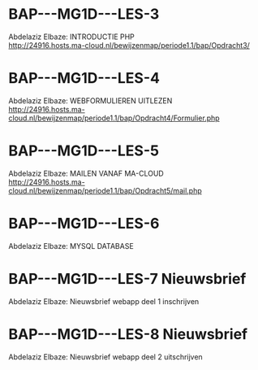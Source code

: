 # BAP---MG1D---LES-3
Abdelaziz Elbaze: INTRODUCTIE PHP    
http://24916.hosts.ma-cloud.nl/bewijzenmap/periode1.1/bap/Opdracht3/

# BAP---MG1D---LES-4
Abdelaziz Elbaze: WEBFORMULIEREN UITLEZEN  
http://24916.hosts.ma-cloud.nl/bewijzenmap/periode1.1/bap/Opdracht4/Formulier.php

# BAP---MG1D---LES-5
Abdelaziz Elbaze: MAILEN VANAF MA-CLOUD    
http://24916.hosts.ma-cloud.nl/bewijzenmap/periode1.1/bap/Opdracht5/mail.php

# BAP---MG1D---LES-6
Abdelaziz Elbaze: MYSQL DATABASE

# BAP---MG1D---LES-7 Nieuwsbrief 
Abdelaziz Elbaze: Nieuwsbrief webapp deel 1 inschrijven

# BAP---MG1D---LES-8 Nieuwsbrief 
Abdelaziz Elbaze: Nieuwsbrief webapp deel 2 uitschrijven



